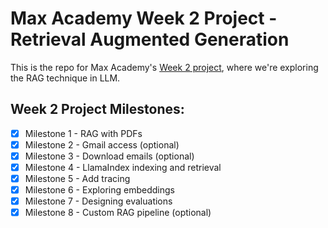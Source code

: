 # Max Academy Week 2 Project - Retrieval Augmented Generation

This is the repo for Max Academy's [Week 2 project](https://hackmd.io/iiYWEMcxQ-S9azNvk5njGQ?view#Week-2---Project-Retrieval-Augmented-Generation), 
where we're exploring the RAG technique in LLM.

## Week 2 Project Milestones:

- [x] Milestone 1 - RAG with PDFs
- [x] Milestone 2 - Gmail access (optional)
- [x] Milestone 3 - Download emails (optional)
- [x] Milestone 4 - LlamaIndex indexing and retrieval
- [x] Milestone 5 - Add tracing
- [x] Milestone 6 - Exploring embeddings
- [x] Milestone 7 - Designing evaluations
- [x] Milestone 8 - Custom RAG pipeline (optional)
